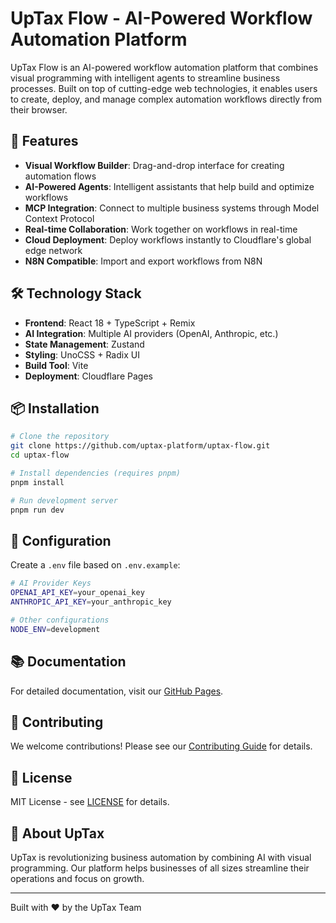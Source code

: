 # UpTax Flow - AI-Powered Workflow Automation Platform

UpTax Flow is an AI-powered workflow automation platform that combines visual programming with intelligent agents to streamline business processes. Built on top of cutting-edge web technologies, it enables users to create, deploy, and manage complex automation workflows directly from their browser.

## 🚀 Features

- **Visual Workflow Builder**: Drag-and-drop interface for creating automation flows
- **AI-Powered Agents**: Intelligent assistants that help build and optimize workflows
- **MCP Integration**: Connect to multiple business systems through Model Context Protocol
- **Real-time Collaboration**: Work together on workflows in real-time
- **Cloud Deployment**: Deploy workflows instantly to Cloudflare's global edge network
- **N8N Compatible**: Import and export workflows from N8N

## 🛠 Technology Stack

- **Frontend**: React 18 + TypeScript + Remix
- **AI Integration**: Multiple AI providers (OpenAI, Anthropic, etc.)
- **State Management**: Zustand
- **Styling**: UnoCSS + Radix UI
- **Build Tool**: Vite
- **Deployment**: Cloudflare Pages

## 📦 Installation

```bash
# Clone the repository
git clone https://github.com/uptax-platform/uptax-flow.git
cd uptax-flow

# Install dependencies (requires pnpm)
pnpm install

# Run development server
pnpm run dev
```

## 🔧 Configuration

Create a `.env` file based on `.env.example`:

```bash
# AI Provider Keys
OPENAI_API_KEY=your_openai_key
ANTHROPIC_API_KEY=your_anthropic_key

# Other configurations
NODE_ENV=development
```

## 📚 Documentation

For detailed documentation, visit our [GitHub Pages](https://uptax-platform.github.io/uptax-flow/).

## 🤝 Contributing

We welcome contributions! Please see our [Contributing Guide](CONTRIBUTING.md) for details.

## 📄 License

MIT License - see [LICENSE](LICENSE) for details.

## 🏢 About UpTax

UpTax is revolutionizing business automation by combining AI with visual programming. Our platform helps businesses of all sizes streamline their operations and focus on growth.

---

Built with ❤️ by the UpTax Team
